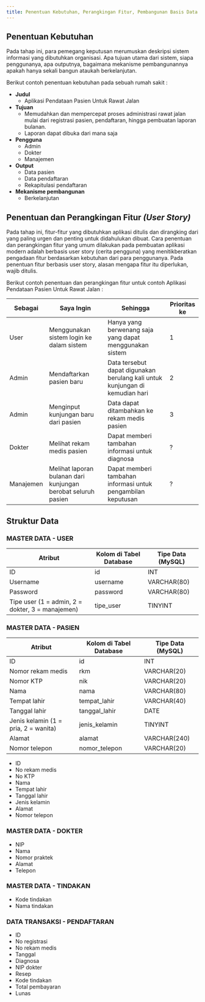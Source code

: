 ```yaml
---
title: Penentuan Kebutuhan, Perangkingan Fitur, Pembangunan Basis Data
---
```


## Penentuan Kebutuhan
Pada tahap ini, para pemegang keputusan merumuskan deskripsi sistem informasi yang dibutuhkan organisasi. Apa tujuan utama dari sistem, siapa penggunanya, apa outputnya, bagaimana mekanisme pembangunannya apakah hanya sekali bangun ataukah berkelanjutan.

Berikut contoh penentuan kebutuhan pada sebuah rumah sakit :

- **Judul**
  - Aplikasi Pendataan Pasien Untuk Rawat Jalan
- **Tujuan**
  - Memudahkan dan mempercepat proses administrasi rawat jalan mulai dari registrasi pasien, pendaftaran, hingga pembuatan laporan bulanan.
  - Laporan dapat dibuka dari mana saja
- **Pengguna**
  - Admin
  - Dokter
  - Manajemen
- **Output**
  - Data pasien
  - Data pendaftaran
  - Rekapitulasi pendaftaran
- **Mekanisme pembangunan**
  - Berkelanjutan

## Penentuan dan Perangkingan Fitur _(User Story)_
Pada tahap ini, fitur-fitur yang dibutuhkan aplikasi ditulis dan dirangking dari yang paling urgen dan penting untuk didahulukan dibuat. Cara penentuan dan perangkingan fitur yang umum dilakukan pada pembuatan aplikasi modern adalah berbasis user story (cerita pengguna) yang menitikberatkan pengadaan fitur berdasarkan kebutuhan dari para penggunanya. Pada penentuan fitur berbasis user story, alasan mengapa fitur itu diperlukan, wajib ditulis. 

Berikut contoh penentuan dan perangkingan fitur untuk contoh Aplikasi Pendataan Pasien Untuk Rawat Jalan :

| Sebagai | Saya Ingin | Sehingga | Prioritas ke |
|---|---|---|---|
| User | Menggunakan sistem login ke dalam sistem | Hanya yang berwenang saja yang dapat menggunakan sistem | 1 |
| Admin | Mendaftarkan pasien baru | Data tersebut dapat digunakan berulang kali untuk kunjungan di kemudian hari | 2 |
| Admin | Menginput kunjungan baru dari pasien | Data dapat ditambahkan ke rekam medis pasien | 3 |
| Dokter | Melihat rekam medis pasien | Dapat memberi tambahan informasi untuk diagnosa | ? |
| Manajemen | Melihat laporan bulanan dari kunjungan berobat seluruh pasien | Dapat memberi tambahan informasi untuk pengambilan keputusan | ? |

## Struktur Data

### MASTER DATA - USER

| Atribut | Kolom di Tabel Database | Tipe Data (MySQL) |
|---|---|---|
| ID | id | INT |
| Username | username | VARCHAR(80) |
| Password | password | VARCHAR(80) |
| Tipe user (1 = admin, 2 = dokter, 3 = manajemen) | tipe_user | TINYINT |

### MASTER DATA - PASIEN

| Atribut | Kolom di Tabel Database | Tipe Data (MySQL) |
|---|---|---|
| ID | id | INT |
| Nomor rekam medis | rkm | VARCHAR(20) |
| Nomor KTP | nik | VARCHAR(20) |
| Nama | nama | VARCHAR(80) |
| Tempat lahir | tempat_lahir | VARCHAR(40) |
| Tanggal lahir | tanggal_lahir | DATE |
| Jenis kelamin (1 = pria, 2 = wanita) | jenis_kelamin | TINYINT |
| Alamat | alamat | VARCHAR(240) |
| Nomor telepon | nomor_telepon | VARCHAR(20) |

- ID
- No rekam medis
- No KTP
- Nama
- Tempat lahir
- Tanggal lahir
- Jenis kelamin
- Alamat
- Nomor telepon

### MASTER DATA - DOKTER
- NIP
- Nama
- Nomor praktek
- Alamat
- Telepon

### MASTER DATA - TINDAKAN
- Kode tindakan
- Nama tindakan

### DATA TRANSAKSI - PENDAFTARAN
- ID
- No registrasi
- No rekam medis
- Tanggal
- Diagnosa
- NIP dokter
- Resep
- Kode tindakan
- Total pembayaran
- Lunas
